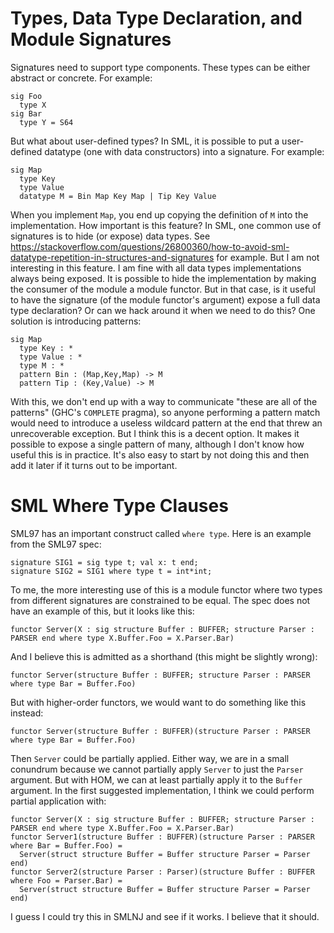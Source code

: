 # Types, Data Type Declaration, and Module Signatures

Signatures need to support type components. These types can be either abstract
or concrete. For example:

    sig Foo
      type X
    sig Bar
      type Y = S64

But what about user-defined types? In SML, it is possible to put a user-defined
datatype (one with data constructors) into a signature. For example:

    sig Map
      type Key
      type Value
      datatype M = Bin Map Key Map | Tip Key Value

When you implement `Map`, you end up copying the definition of `M` into the
implementation. How important is this feature? In SML, one common use of
signatures is to hide (or expose) data types.
See https://stackoverflow.com/questions/26800360/how-to-avoid-sml-datatype-repetition-in-structures-and-signatures 
for example. But I am not interesting in this feature. I am fine with all
data types implementations always being exposed. It is possible to hide
the implementation by making the consumer of the module a module functor.
But in that case, is it useful to have the signature (of the module functor's
argument) expose a full data type declaration? Or can we hack around it
when we need to do this? One solution is introducing patterns:

    sig Map
      type Key : *
      type Value : *
      type M : *
      pattern Bin : (Map,Key,Map) -> M
      pattern Tip : (Key,Value) -> M

With this, we don't end up with a way to communicate "these are all of the
patterns" (GHC's `COMPLETE` pragma), so anyone performing a pattern match
would need to introduce a useless wildcard pattern at the end that threw an
unrecoverable exception. But I think this is a decent option. It makes it
possible to expose a single pattern of many, although I don't know how useful
this is in practice. It's also easy to start by not doing this and then add it
later if it turns out to be important.

# SML Where Type Clauses

SML97 has an important construct called `where type`. Here is an example from
the SML97 spec:

    signature SIG1 = sig type t; val x: t end;
    signature SIG2 = SIG1 where type t = int*int;

To me, the more interesting use of this is a module functor where two types
from different signatures are constrained to be equal. The spec does not
have an example of this, but it looks like this:

    functor Server(X : sig structure Buffer : BUFFER; structure Parser : PARSER end where type X.Buffer.Foo = X.Parser.Bar)

And I believe this is admitted as a shorthand (this might be slightly wrong):

    functor Server(structure Buffer : BUFFER; structure Parser : PARSER where type Bar = Buffer.Foo)

But with higher-order functors, we would want to do something like this instead:

    functor Server(structure Buffer : BUFFER)(structure Parser : PARSER where type Bar = Buffer.Foo)

Then `Server` could be partially applied. Either way, we are in a small
conundrum because we cannot partially apply `Server` to just the `Parser`
argument. But with HOM, we can at least partially apply it to the `Buffer`
argument. In the first suggested implementation, I think we could perform
partial application with:

    functor Server(X : sig structure Buffer : BUFFER; structure Parser : PARSER end where type X.Buffer.Foo = X.Parser.Bar)
    functor Server1(structure Buffer : BUFFER)(structure Parser : PARSER where Bar = Buffer.Foo) =
      Server(struct structure Buffer = Buffer structure Parser = Parser end)
    functor Server2(structure Parser : Parser)(structure Buffer : BUFFER where Foo = Parser.Bar) =
      Server(struct structure Buffer = Buffer structure Parser = Parser end)

I guess I could try this in SMLNJ and see if it works. I believe that it should.
